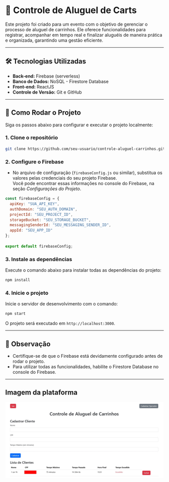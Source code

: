 
# 🛒 Controle de Aluguel de Carts

Este projeto foi criado para um evento com o objetivo de gerenciar o processo de aluguel de carrinhos. Ele oferece funcionalidades para registrar, acompanhar em tempo real e finalizar aluguéis de maneira prática e organizada, garantindo uma gestão eficiente.

---

## 🛠️ Tecnologias Utilizadas

- **Back-end:** Firebase (serverless)  
- **Banco de Dados:** NoSQL - Firestore Database  
- **Front-end:** ReactJS  
- **Controle de Versão:** Git e GitHub  

---

## 🚀 Como Rodar o Projeto

Siga os passos abaixo para configurar e executar o projeto localmente:

### 1. Clone o repositório

```bash
git clone https://github.com/seu-usuario/controle-aluguel-carrinhos.git
```

### 2. Configure o Firebase

- No arquivo de configuração (`firebaseConfig.js` ou similar), substitua os valores pelas credenciais do seu projeto Firebase.  
  Você pode encontrar essas informações no console do Firebase, na seção *Configurações do Projeto*.

```javascript
const firebaseConfig = {
  apiKey: "SUA_API_KEY",
  authDomain: "SEU_AUTH_DOMAIN",
  projectId: "SEU_PROJECT_ID",
  storageBucket: "SEU_STORAGE_BUCKET",
  messagingSenderId: "SEU_MESSAGING_SENDER_ID",
  appId: "SEU_APP_ID"
};

export default firebaseConfig;
```

### 3. Instale as dependências

Execute o comando abaixo para instalar todas as dependências do projeto:

```bash
npm install
```

### 4. Inicie o projeto

Inicie o servidor de desenvolvimento com o comando:

```bash
npm start
```

O projeto será executado em `http://localhost:3000`.

---

## 📌 Observação

- Certifique-se de que o Firebase está devidamente configurado antes de rodar o projeto.
- Para utilizar todas as funcionalidades, habilite o Firestore Database no console do Firebase.

---

## Imagem da plataforma
![Plataforma](/plataforma.jpeg)

